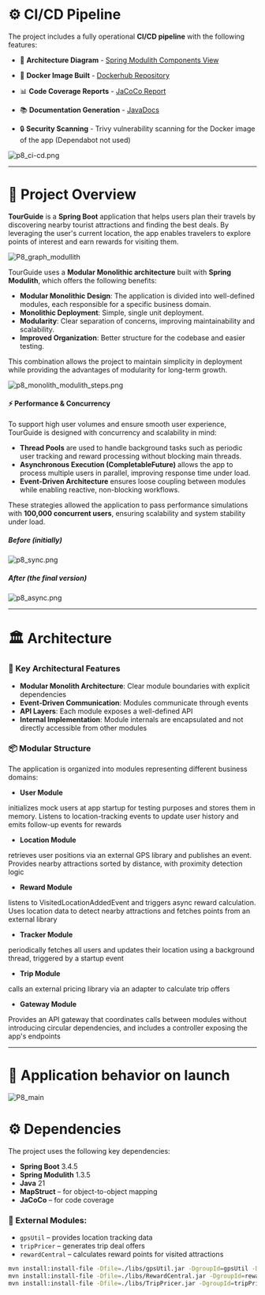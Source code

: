# ⚙️ CI/CD Pipeline

The project includes a fully operational **CI/CD pipeline** with the following features:


- 📐 **Architecture Diagram** - [Spring Modulith Components View](https://mr-boubakour.github.io/p8-DistributedSystems-spring-modulith/architecture-diagram.png)


- 🐳 **Docker Image Built** - [Dockerhub Repository](https://hub.docker.com/r/redikan7/tourguide_modulith/tags)


- 📊 **Code Coverage Reports** - [JaCoCo Report](https://mr-boubakour.github.io/p8-DistributedSystems-spring-modulith/jacoco/)


- 📚 **Documentation Generation** - [JavaDocs](https://mr-boubakour.github.io/p8-DistributedSystems-spring-modulith/javadocs/)


- 🔒 **Security Scanning** - Trivy vulnerability scanning for the Docker image of the app (Dependabot not used)

![p8_ci-cd.png](img/p8_ci-cd.png)

---

# 📄 Project Overview

**TourGuide** is a **Spring Boot** application that helps users plan their travels by discovering nearby tourist attractions and finding the best deals. By leveraging the user's current location, the app enables travelers to explore points of interest and earn rewards for visiting them.

![P8_graph_modullith](img/p8_graph_modullith.png)

TourGuide uses a **Modular Monolithic architecture** built with **Spring Modulith**, which offers the following benefits:

- **Modular Monolithic Design**: The application is divided into well-defined modules, each responsible for a specific business domain.
- **Monolithic Deployment**: Simple, single unit deployment.
- **Modularity**: Clear separation of concerns, improving maintainability and scalability.
- **Improved Organization**: Better structure for the codebase and easier testing.

This combination allows the project to maintain simplicity in deployment while providing the advantages of modularity for long-term growth.

![p8_monolith_modulith_steps.png](img/p8_monolith_modulith_steps.png)

#### ⚡ Performance & Concurrency

To support high user volumes and ensure smooth user experience, TourGuide is designed with concurrency and scalability in mind:

- **Thread Pools** are used to handle background tasks such as periodic user tracking and reward processing without blocking main threads.
- **Asynchronous Execution (CompletableFuture)** allows the app to process multiple users in parallel, improving response time under load.
- **Event-Driven Architecture** ensures loose coupling between modules while enabling reactive, non-blocking workflows.

These strategies allowed the application to pass performance simulations with **100,000 concurrent users**, ensuring scalability and system stability under load.


##### Before (initially)
![p8_sync.png](img/p8_sync.png)
##### After (the final version)
![p8_async.png](img/p8_async.png)

---

# 🏛️ Architecture

### 🧩 Key Architectural Features

- **Modular Monolith Architecture**: Clear module boundaries with explicit dependencies
- **Event-Driven Communication**: Modules communicate through events
- **API Layers**: Each module exposes a well-defined API
- **Internal Implementation**: Module internals are encapsulated and not directly accessible from other modules

### 📦 Modular Structure

The application is organized into modules representing different business domains:

- **User Module**

initializes mock users at app startup for testing purposes and stores them in memory.
Listens to location-tracking events to update user history and emits follow-up events for rewards

- **Location Module**

retrieves user positions via an external GPS library and publishes an event.
Provides nearby attractions sorted by distance, with proximity detection logic

- **Reward Module**

listens to VisitedLocationAddedEvent and triggers async reward calculation. 
Uses location data to detect nearby attractions and fetches points from an external library

- **Tracker Module**

periodically fetches all users and updates their location using a background thread, triggered by a startup event

- **Trip Module**
  
calls an external pricing library via an adapter to calculate trip offers

- **Gateway Module**

Provides an API gateway that coordinates calls between modules without introducing circular dependencies, and includes a controller exposing the app's endpoints

---

# 🚀 Application behavior on launch

![P8_main](img/p8_main.png)

# ⚙️ Dependencies

The project uses the following key dependencies:

- **Spring Boot** 3.4.5
- **Spring Modulith** 1.3.5
- **Java** 21
- **MapStruct** – for object-to-object mapping
- **JaCoCo** – for code coverage

### 🔗 External Modules:

- `gpsUtil` – provides location tracking data
- `tripPricer` – generates trip deal offers
- `rewardCentral` – calculates reward points for visited attractions

```bash
mvn install:install-file -Dfile=./libs/gpsUtil.jar -DgroupId=gpsUtil -DartifactId=gpsUtil -Dversion=1.0.0 -Dpackaging=jar
mvn install:install-file -Dfile=./libs/RewardCentral.jar -DgroupId=rewardCentral -DartifactId=rewardCentral -Dversion=1.0.0 -Dpackaging=jar
mvn install:install-file -Dfile=./libs/TripPricer.jar -DgroupId=tripPricer -DartifactId=tripPricer -Dversion=1.0.0 -Dpackaging=jar
```

